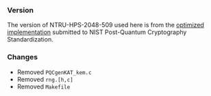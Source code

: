 ### Version

The version of NTRU-HPS-2048-509 used here is from the [optimized implementation](https://csrc.nist.gov/CSRC/media/Projects/Post-Quantum-Cryptography/documents/round-2/submissions/NTRU-Round2.zip) submitted to NIST Post-Quantum Cryptography Standardization.

### Changes

- Removed `PQCgenKAT_kem.c`
- Removed `rng.[h,c]`
- Removed `Makefile`
